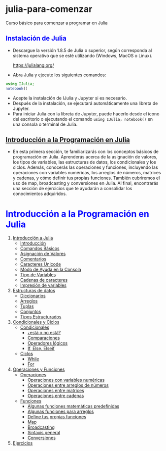 # julia-para-comenzar
Curso básico para comenzar a programar en Julia
## <font color=blue>Instalación de Julia</font>
* Descargue la versión 1.8.5 de Julia o superior, según corresponda al sistema operativo que se esté utilizando (Windows, MacOS o Linux).

    https://julialang.org/

* Abra Julia y ejecute los siguientes comandos:

```Julia
using IJulia;
notebook()
```
* Acepte la instalación de IJulia y Jupyter si es necesario.
* Después de la instalación, se ejecutará automáticamente una libreta de Jupyter.
* Para iniciar Julia con la libreta de Jupyter, puede hacerlo desde el icono del escritorio o ejecutando el comando `using IJulia; notebook()` en una consola o terminal de Julia.

## <font color=blue>[Introducción a la Programación en Julia](https://github.com/mrnolasco/julia-para-comenzar/blob/main/Notebook%2001%20-%20Introducci%C3%B3n%20a%20la%20Programaci%C3%B3n%20en%20Julia.ipynb)</font>

* En esta primera sección, te familiarizarás con los conceptos básicos de programación en Julia. Aprenderás acerca de la asignación de valores, los tipos de variables, las estructuras de datos, los condicionales y los ciclos. Además, conocerás las operaciones y funciones, incluyendo las operaciones con variables numéricas, los arreglos de números, matrices y cadenas, y cómo definir tus propias funciones. También cubriremos el uso de map, broadcasting y conversiones en Julia. Al final, encontrarás una sección de ejercicios que te ayudarán a consolidar los conocimientos adquiridos.
<a name="contenidos"></a>
# <font color=blue>Introducción a la Programación en Julia</font>
1. [Introducción a Julia](https://github.com/mrnolasco/julia-para-comenzar/blob/main/introduccion-a-julia.md#introducci%C3%B3n-a-julia)
    * [Introducción](https://github.com/mrnolasco/julia-para-comenzar/blob/main/introduccion-a-julia.md#introducci%C3%B3n-a-julia)
    * [Comandos Básicos](https://github.com/mrnolasco/julia-para-comenzar/blob/main/introduccion-a-julia.md#comandos-b%C3%A1sicos)
    * [Asignación de Valores](https://github.com/mrnolasco/julia-para-comenzar/blob/main/introduccion-a-julia.md#asignaci%C3%B3n-de-valores)
    * [Comentarios](https://github.com/mrnolasco/julia-para-comenzar/blob/main/introduccion-a-julia.md#comentarios)
    * [Caracteres Unicode](https://github.com/mrnolasco/julia-para-comenzar/blob/main/introduccion-a-julia.md#caracteres-unicode)
    * [Modo de Ayuda en la Consola](https://github.com/mrnolasco/julia-para-comenzar/blob/main/introduccion-a-julia.md#modo-de-ayuda-en-la-consola)
    * [Tipo de Variables](https://github.com/mrnolasco/julia-para-comenzar/blob/main/introduccion-a-julia.md#tipo-de-variables)
    * [Cadenas de caracteres](https://github.com/mrnolasco/julia-para-comenzar/blob/main/introduccion-a-julia.md#cadenas-de-caracteres)
    * [Impresión de variables](https://github.com/mrnolasco/julia-para-comenzar/blob/main/introduccion-a-julia.md#impresi%C3%B3n-de-variables)
2. [Estructuras de datos](https://github.com/mrnolasco/julia-para-comenzar/blob/main/estructuras-de-datos.md#estructuras-de-datos)
    * [Diccionarios](https://github.com/mrnolasco/julia-para-comenzar/blob/main/estructuras-de-datos.md#diccionarios)
    * [Arreglos](https://github.com/mrnolasco/julia-para-comenzar/blob/main/estructuras-de-datos.md#arreglos)
    * [Tuplas](https://github.com/mrnolasco/julia-para-comenzar/blob/main/estructuras-de-datos.md#tuplas)
    * [Conjuntos](https://github.com/mrnolasco/julia-para-comenzar/blob/main/estructuras-de-datos.md#conjuntos)
    * [Tipos Estructurados](https://github.com/mrnolasco/julia-para-comenzar/blob/main/estructuras-de-datos.md#tipos-estructurados)
3. [Condicionales y Ciclos](https://github.com/mrnolasco/julia-para-comenzar/blob/main/condicionales-y-ciclos.md#condicionales-y-ciclos)
    * [Condicionales](https://github.com/mrnolasco/julia-para-comenzar/blob/main/condicionales-y-ciclos.md#condicionales)
        * [¿está o no está?](https://github.com/mrnolasco/julia-para-comenzar/blob/main/condicionales-y-ciclos.md#est%C3%A1-o-no-est%C3%A1)
        * [Comparaciones](https://github.com/mrnolasco/julia-para-comenzar/blob/main/condicionales-y-ciclos.md#comparaciones)
        * [Operadores lógicos](https://github.com/mrnolasco/julia-para-comenzar/blob/main/condicionales-y-ciclos.md#operadores-l%C3%B3gicos)
        * [If, Else, Elseif](https://github.com/mrnolasco/julia-para-comenzar/blob/main/condicionales-y-ciclos.md#if-else-elseif)
    * [Ciclos](https://github.com/mrnolasco/julia-para-comenzar/blob/main/condicionales-y-ciclos.md#ciclos)
        * [While](https://github.com/mrnolasco/julia-para-comenzar/blob/main/condicionales-y-ciclos.md#while)
        * [For](https://github.com/mrnolasco/julia-para-comenzar/blob/main/condicionales-y-ciclos.md#for)       
4. [Operaciones y Funciones](https://github.com/mrnolasco/julia-para-comenzar/blob/main/operaciones-y-funciones.md#operaciones-y-funciones)
    * [Operaciones](https://github.com/mrnolasco/julia-para-comenzar/blob/main/operaciones-y-funciones.md#operaciones)
        * [Operaciones con variables numéricas](https://github.com/mrnolasco/julia-para-comenzar/blob/main/operaciones-y-funciones.md#operaciones-con-variables-num%C3%A9ricas)
        * [Operaciones entre arreglos de números](https://github.com/mrnolasco/julia-para-comenzar/blob/main/operaciones-y-funciones.md#operaciones-entre-arreglos-de-n%C3%BAmeros)
        * [Operaciones entre matrices](https://github.com/mrnolasco/julia-para-comenzar/blob/main/operaciones-y-funciones.md#operaciones-entre-matrices)
        * [Operaciones entre cadenas](https://github.com/mrnolasco/julia-para-comenzar/blob/main/operaciones-y-funciones.md#operaciones-entre-cadenas)
    * [Funciones](https://github.com/mrnolasco/julia-para-comenzar/blob/main/operaciones-y-funciones.md#funciones)
        * [Algunas funciones matemáticas predefinidas](https://github.com/mrnolasco/julia-para-comenzar/blob/main/operaciones-y-funciones.md#algunas-funciones-matem%C3%A1ticas-predefinidas)
        * [Algunas funciones para arreglos](https://github.com/mrnolasco/julia-para-comenzar/blob/main/operaciones-y-funciones.md#algunas-funciones-para-arreglos)
        * [Define tus propias funciones](https://github.com/mrnolasco/julia-para-comenzar/blob/main/operaciones-y-funciones.md#define-tus-propias-funciones)
        * [Map](https://github.com/mrnolasco/julia-para-comenzar/blob/main/operaciones-y-funciones.md#map)
        * [Broadcasting](https://github.com/mrnolasco/julia-para-comenzar/blob/main/operaciones-y-funciones.md#broadcasting)
        * [Sintaxis general](https://github.com/mrnolasco/julia-para-comenzar/blob/main/operaciones-y-funciones.md#sintaxis-general)
        * [Conversiones](https://github.com/mrnolasco/julia-para-comenzar/blob/main/operaciones-y-funciones.md#conversiones)
5. [Ejercicios](https://github.com/mrnolasco/julia-para-comenzar/blob/main/ejercicios-nb1.md#ejercicios)
